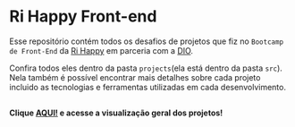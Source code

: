 # Ri Happy Front-end
Esse repositório contém todos os desafios de projetos que fiz no `Bootcamp de Front-End` da [Ri Happy](https://www.rihappy.com.br) em parceria com a [DIO](www.dio.me). 

Confira todos eles dentro da pasta `projects`(ela está dentro da pasta `src`). Nela também é possível encontrar mais detalhes sobre cada projeto incluido as tecnologias e ferramentas utilizadas em cada desenvolvimento.

##
#### Clique [AQUI!](https://vanderleyoliveira.github.io/Ri-Happy-Frontend/) e acesse a visualização geral dos projetos!
